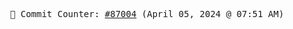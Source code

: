<p align="center">
    <samp>
        📮 Commit Counter: <a href="https://github.com/Javascript-void0/Javascript-void0/commits/main">#87004</a> (April 05, 2024 @ 07:51 AM)
    </samp>
</p>